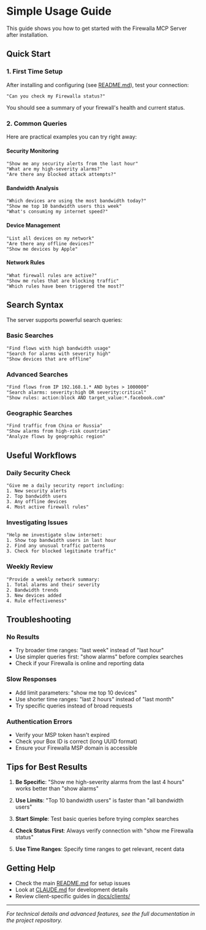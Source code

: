 # Simple Usage Guide

This guide shows you how to get started with the Firewalla MCP Server after installation.

## Quick Start

### 1. First Time Setup

After installing and configuring (see [README.md](README.md)), test your connection:

```
"Can you check my Firewalla status?"
```

You should see a summary of your firewall's health and current status.

### 2. Common Queries

Here are practical examples you can try right away:

#### Security Monitoring
```
"Show me any security alerts from the last hour"
"What are my high-severity alarms?"
"Are there any blocked attack attempts?"
```

#### Bandwidth Analysis
```
"Which devices are using the most bandwidth today?"
"Show me top 10 bandwidth users this week"
"What's consuming my internet speed?"
```

#### Device Management
```
"List all devices on my network" 
"Are there any offline devices?"
"Show me devices by Apple"
```

#### Network Rules
```
"What firewall rules are active?"
"Show me rules that are blocking traffic"
"Which rules have been triggered the most?"
```

## Search Syntax

The server supports powerful search queries:

### Basic Searches
```
"Find flows with high bandwidth usage"
"Search for alarms with severity high"
"Show devices that are offline"
```

### Advanced Searches
```
"Find flows from IP 192.168.1.* AND bytes > 1000000"
"Search alarms: severity:high OR severity:critical"
"Show rules: action:block AND target_value:*.facebook.com"
```

### Geographic Searches
```
"Find traffic from China or Russia"
"Show alarms from high-risk countries"
"Analyze flows by geographic region"
```

## Useful Workflows

### Daily Security Check
```
"Give me a daily security report including:
1. New security alerts
2. Top bandwidth users  
3. Any offline devices
4. Most active firewall rules"
```

### Investigating Issues
```
"Help me investigate slow internet:
1. Show top bandwidth users in last hour
2. Find any unusual traffic patterns
3. Check for blocked legitimate traffic"
```

### Weekly Review
```
"Provide a weekly network summary:
1. Total alarms and their severity
2. Bandwidth trends
3. New devices added
4. Rule effectiveness"
```

## Troubleshooting

### No Results
- Try broader time ranges: "last week" instead of "last hour"
- Use simpler queries first: "show alarms" before complex searches
- Check if your Firewalla is online and reporting data

### Slow Responses
- Add limit parameters: "show me top 10 devices" 
- Use shorter time ranges: "last 2 hours" instead of "last month"
- Try specific queries instead of broad requests

### Authentication Errors
- Verify your MSP token hasn't expired
- Check your Box ID is correct (long UUID format)
- Ensure your Firewalla MSP domain is accessible

## Tips for Best Results

1. **Be Specific**: "Show me high-severity alarms from the last 4 hours" works better than "show alarms"

2. **Use Limits**: "Top 10 bandwidth users" is faster than "all bandwidth users"

3. **Start Simple**: Test basic queries before trying complex searches

4. **Check Status First**: Always verify connection with "show me Firewalla status"

5. **Use Time Ranges**: Specify time ranges to get relevant, recent data

## Getting Help

- Check the main [README.md](README.md) for setup issues
- Look at [CLAUDE.md](CLAUDE.md) for development details
- Review client-specific guides in [docs/clients/](docs/clients/)

---

*For technical details and advanced features, see the full documentation in the project repository.*